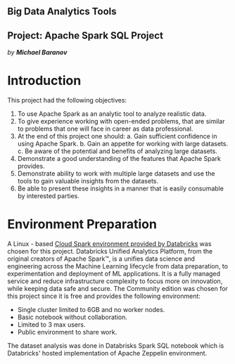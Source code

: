 ## Big Data Analytics Tools
## Project: Apache Spark SQL Project

*by **Michael Baranov***

# Introduction
This project had the following objectives:

1. To use Apache Spark as an analytic tool to analyze realistic data.
2. To give experience working with open-ended problems, that are similar to problems that one will face in career as data professional.
3. At the end of this project one should:
  a. Gain sufficient confidence in using Apache Spark.
  b. Gain an appetite for working with large datasets.
  c. Be aware of the potential and benefits of analyzing large datasets.
4. Demonstrate a good understanding of the features that Apache Spark provides.
5. Demonstrate ability to work with multiple large datasets and use the tools to gain valuable insights from the datasets. 
6. Be able to present these insights in a manner that is easily consumable by interested parties. 

# Environment Preparation

A Linux - based [Cloud Spark environment provided by Databricks](https://databricks.com/try-databricks) was chosen for this project. Databricks Unified Analytics Platform, from the original creators of Apache Spark™, is a unifies data science and engineering across the Machine Learning lifecycle from data preparation, to experimentation and deployment of ML applications. It is a fully managed service and reduce infrastructure complexity to focus more on innovation, while keeping data safe and secure. The Community edition was chosen for this project since it is free and provides the following environment:

- Single cluster limited to 6GB and no worker nodes.
- Basic notebook without collaboration.
- Limited to 3 max users.
- Public environment to share work.
 
The dataset analysis was done in Databrisks Spark SQL notebook which is Databricks' hosted implementation of Apache Zeppelin environment.
